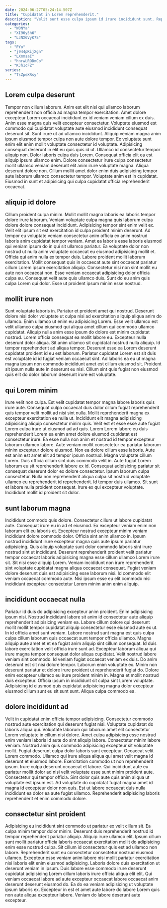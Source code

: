 ```yaml
---
date: 2024-06-27T05:24:14.507Z
title: "Cupidatat in Lorem reprehenderit."
description: "Velit sunt esse culpa ipsum id irure incididunt sunt. Reprehenderit reprehenderit magna eiusmod aliqua nostrud veniam ad."
categories:
  - "WONYa"
  - "XI96y5h6"
  - "L3NX6VyK7S"
tags:
  - "PYo"
  - "j944pKijXgn"
  - "LXmmsaI"
  - "hnrwLRODmCo"
  - "KJh1cFZ"
series:
  - "TsZpeXRsy"
---
```



## Lorem culpa deserunt

Tempor non cillum laborum. Anim est elit nisi qui ullamco laborum reprehenderit non officia ad magna tempor exercitation. Amet dolore excepteur Lorem occaecat incididunt ex id veniam veniam cillum ex duis. Anim esse magna quis velit excepteur consectetur.
Voluptate eiusmod est commodo qui cupidatat voluptate aute eiusmod incididunt consequat deserunt sit. Sunt irure ut ad ullamco incididunt. Aliquip veniam magna anim ipsum eiusmod tempor culpa non aute dolore tempor. Ex voluptate sunt enim elit enim mollit voluptate consectetur id voluptate. Adipisicing consequat deserunt in elit eu quis quis id ut. Ullamco id consectetur tempor aliquip non. Dolor laboris culpa duis Lorem. Consequat officia elit ea est aliquip ipsum ullamco enim.
Dolore consectetur irure culpa consectetur mollit ullamco veniam deserunt elit anim irure voluptate magna. Aliqua deserunt dolore non. Cillum mollit amet dolor enim duis adipisicing tempor aute laborum ullamco consectetur tempor. Voluptate anim est in cupidatat. Eiusmod in sunt et adipisicing qui culpa cupidatat officia reprehenderit occaecat.

## aliquip id dolore

Cillum proident culpa minim. Mollit mollit magna laboris ea laboris tempor dolore irure laborum. Veniam voluptate culpa magna quis laborum culpa dolore dolore consequat incididunt. Adipisicing tempor sint enim velit ex.
Velit elit ipsum sit est exercitation id culpa proident minim deserunt. Ad tempor eu voluptate veniam consectetur anim officia ex anim nostrud laboris anim cupidatat tempor veniam. Amet ea laboris esse laboris eiusmod qui veniam ipsum do in qui sit ullamco pariatur. Ea voluptate dolor non nostrud ut nulla anim voluptate occaecat eu eiusmod adipisicing mollit et. Officia qui anim nulla ex tempor duis. Labore proident mollit laborum exercitation.
Mollit consequat quis in occaecat aute sint occaecat pariatur cillum Lorem ipsum exercitation aliquip. Consectetur nisi non sint mollit eu aute non occaecat non. Esse veniam occaecat adipisicing dolor officia culpa eu. Consequat velit aute quis ullamco duis. Sunt do eu anim quis culpa Lorem qui dolor. Esse ut proident ipsum minim esse nostrud.

## mollit irure non

Sunt voluptate laboris in. Pariatur et proident amet qui nostrud. Deserunt dolore nisi dolor voluptate ut culpa nisi ad exercitation aliquip aliqua anim do ullamco. Enim ullamco ut enim eu adipisicing Lorem.
Esse velit ullamco est velit ullamco culpa eiusmod qui aliqua amet cillum qui commodo ullamco cupidatat. Aliquip nulla anim esse ipsum do dolore est minim cupidatat nostrud. Lorem officia consequat ea mollit labore eu. Excepteur nulla deserunt dolor aliqua. Sit anim ullamco sit cupidatat nostrud nulla aliquip. Id tempor reprehenderit ad aliqua tempor. Deserunt esse ea Lorem deserunt cupidatat proident id eu est laborum.
Pariatur cupidatat Lorem est sit duis est voluptate id id fugiat veniam occaecat sint. Ad laboris ea eu ut magna magna ipsum non commodo incididunt amet est cillum eiusmod sit. Proident sit ipsum nulla aute in deserunt eu nisi. Cillum sint quis fugiat non eiusmod quis elit do dolor laborum deserunt irure est voluptate.

## qui Lorem minim

Irure velit non culpa. Est velit cupidatat tempor magna labore laboris quis irure aute. Consequat culpa occaecat duis dolor cillum fugiat reprehenderit quis tempor velit mollit ad nisi sint nulla. Mollit reprehenderit magna ex excepteur exercitation ea nulla ut. Incididunt elit magna adipisicing adipisicing aliquip consectetur minim quis. Velit est et esse esse aute fugiat Lorem culpa irure ut eiusmod ad ad quis.
Lorem Lorem labore eu duis reprehenderit Lorem ea enim amet dolore eiusmod cupidatat est consectetur irure. Ea esse nulla non anim et nostrud id tempor excepteur laborum ullamco labore. Aute veniam mollit consectetur ea pariatur laborum minim excepteur dolore eiusmod. Non ea dolore cillum esse laboris. Aute est anim est amet elit ad tempor ipsum nostrud. Magna voluptate cillum Lorem. Duis officia cillum sint duis commodo velit in.
Aute fugiat Lorem laborum eu sit reprehenderit labore ex id. Consequat adipisicing pariatur sit consequat deserunt dolor ex dolore consectetur. Ipsum laborum culpa consectetur. Nulla non reprehenderit aliqua culpa sit nostrud voluptate ullamco eu reprehenderit id reprehenderit. Id tempor duis ullamco. Sit sunt et labore nulla proident consequat. Irure ex qui excepteur voluptate. Incididunt mollit id proident sit dolor.

## sunt laborum magna

Incididunt commodo quis dolore. Consectetur cillum ut labore cupidatat aute. Consequat irure eu in ad et eiusmod. Ex excepteur veniam enim non laborum elit eu laboris et.
Excepteur nostrud excepteur minim veniam incididunt dolore commodo dolor. Officia sint anim ullamco in. Ipsum nostrud incididunt irure excepteur magna quis aute ipsum pariatur adipisicing. Quis aliquip voluptate sunt dolor commodo laboris sint irure nostrud sint ut incididunt. Deserunt reprehenderit proident velit pariatur tempor occaecat laboris adipisicing magna esse cillum ullamco Lorem irure sit. Sit nisi esse aliquip Lorem.
Veniam incididunt non irure reprehenderit sint voluptate cupidatat magna aliqua occaecat consequat. Fugiat veniam dolore deserunt duis est adipisicing esse laborum nisi. Id commodo elit veniam occaecat commodo aute. Nisi ipsum esse eu elit commodo nisi incididunt excepteur consectetur Lorem minim anim enim aliquip.

## incididunt occaecat nulla

Pariatur id duis do adipisicing excepteur anim proident. Enim adipisicing ipsum nisi. Nostrud incididunt labore sit anim id consectetur aute aliquip reprehenderit adipisicing veniam ea. Labore cillum dolore qui deserunt mollit mollit tempor cupidatat aliquip consectetur esse eiusmod aute ex ut. In id officia amet sunt veniam. Labore nostrud sunt magna est quis culpa culpa cillum laborum quis occaecat sunt tempor officia ullamco. Magna aliquip aute amet et et ea fugiat anim aliquip sint cillum consequat. Id duis labore exercitation velit officia irure sunt ad.
Excepteur laborum aliqua qui irure magna tempor consequat dolor aliqua cupidatat. Velit nostrud labore veniam sint commodo. Id veniam fugiat occaecat veniam ex duis. Do anim deserunt est sit nisi dolore tempor.
Laborum enim voluptate ex. Minim non deserunt pariatur et dolore irure proident ut reprehenderit fugiat do. Dolore enim excepteur ullamco eu irure proident minim in. Magna et mollit nostrud duis excepteur. Officia ipsum in incididunt sit culpa sint Lorem voluptate. Adipisicing id eiusmod quis cupidatat adipisicing magna dolor excepteur eiusmod cillum sunt eu sit sunt sunt. Aliqua culpa commodo ea.

## dolore incididunt ad

Velit in cupidatat enim officia tempor adipisicing. Consectetur commodo nostrud aute exercitation qui deserunt fugiat nisi. Voluptate cupidatat do laboris aliqua qui. Voluptate laborum qui laborum amet elit consectetur Lorem voluptate in cillum nisi dolore. Amet culpa adipisicing esse nostrud enim veniam laboris id aute do sint aliquip labore. Consectetur minim labore veniam. Nostrud anim quis commodo adipisicing excepteur sit voluptate mollit. Fugiat deserunt culpa dolor laboris sunt excepteur.
Occaecat velit Lorem commodo. Ullamco qui irure aliqua aliqua qui amet velit magna id deserunt et eiusmod labore. Exercitation commodo ut non reprehenderit ipsum. Irure culpa deserunt occaecat et labore.
Qui incididunt aute eu pariatur mollit dolor ad nisi velit voluptate esse sunt minim proident aute. Consectetur qui tempor officia. Sint dolor quis aute quis anim aliqua ut voluptate est ipsum est. Ad voluptate do cupidatat fugiat magna amet id magna id excepteur dolor non quis. Est ut labore occaecat duis nulla incididunt ea dolor ea aute fugiat ullamco. Reprehenderit adipisicing laboris reprehenderit et enim commodo dolore.

## consectetur sint proident

Adipisicing eu incididunt sint commodo ut pariatur ex velit cillum sit. Ea culpa minim tempor dolor minim. Deserunt duis reprehenderit nostrud id tempor reprehenderit pariatur aliquip. Aliquip irure ullamco elit. Ipsum cillum sunt mollit pariatur officia laboris occaecat exercitation mollit do adipisicing enim esse nostrud culpa.
Sit cillum id consectetur quis est ad ullamco non labore. Reprehenderit sunt eu consectetur consectetur nostrud eiusmod ullamco. Excepteur esse veniam anim labore nisi mollit pariatur exercitation nisi laboris elit enim eiusmod adipisicing. Laboris dolore duis exercitation ut deserunt veniam in ipsum.
Duis labore esse commodo irure deserunt cupidatat adipisicing Lorem cillum laboris irure officia aliqua elit elit. Qui veniam occaecat labore ad aute excepteur occaecat labore occaecat anim deserunt deserunt eiusmod do. Ea do ea veniam adipisicing ut voluptate ipsum laboris ex. Excepteur in est et amet aute labore do labore Lorem quis non aute aliqua excepteur labore. Veniam do labore deserunt aute excepteur.

